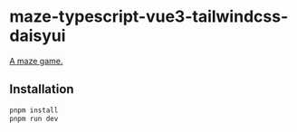 # maze-typescript-vue3-tailwindcss-daisyui
[A maze game.](https://maze-typescript-vue3-tailwindcss-daisyui-6pdnedr22-binary0208.vercel.app "Demo")
## Installation
```sh
pnpm install
pnpm run dev
```
